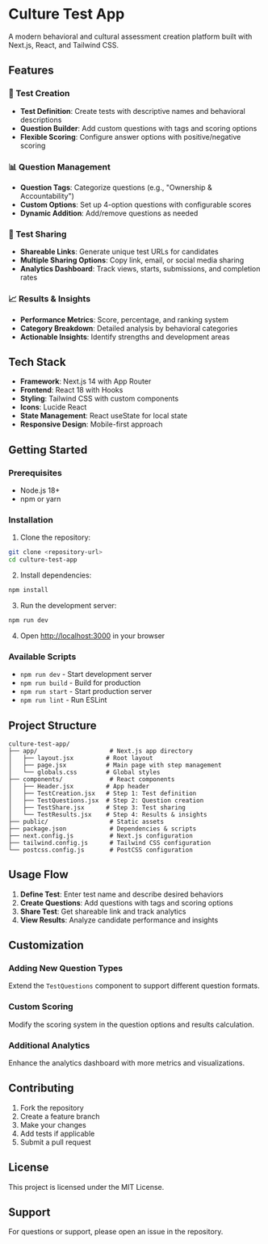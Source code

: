 # Culture Test App

A modern behavioral and cultural assessment creation platform built with Next.js, React, and Tailwind CSS.

## Features

### 🎯 Test Creation
- **Test Definition**: Create tests with descriptive names and behavioral descriptions
- **Question Builder**: Add custom questions with tags and scoring options
- **Flexible Scoring**: Configure answer options with positive/negative scoring

### 📊 Question Management
- **Question Tags**: Categorize questions (e.g., "Ownership & Accountability")
- **Custom Options**: Set up 4-option questions with configurable scores
- **Dynamic Addition**: Add/remove questions as needed

### 🔗 Test Sharing
- **Shareable Links**: Generate unique test URLs for candidates
- **Multiple Sharing Options**: Copy link, email, or social media sharing
- **Analytics Dashboard**: Track views, starts, submissions, and completion rates

### 📈 Results & Insights
- **Performance Metrics**: Score, percentage, and ranking system
- **Category Breakdown**: Detailed analysis by behavioral categories
- **Actionable Insights**: Identify strengths and development areas

## Tech Stack

- **Framework**: Next.js 14 with App Router
- **Frontend**: React 18 with Hooks
- **Styling**: Tailwind CSS with custom components
- **Icons**: Lucide React
- **State Management**: React useState for local state
- **Responsive Design**: Mobile-first approach

## Getting Started

### Prerequisites
- Node.js 18+ 
- npm or yarn

### Installation

1. Clone the repository:
```bash
git clone <repository-url>
cd culture-test-app
```

2. Install dependencies:
```bash
npm install
```

3. Run the development server:
```bash
npm run dev
```

4. Open [http://localhost:3000](http://localhost:3000) in your browser

### Available Scripts

- `npm run dev` - Start development server
- `npm run build` - Build for production
- `npm run start` - Start production server
- `npm run lint` - Run ESLint

## Project Structure

```
culture-test-app/
├── app/                    # Next.js app directory
│   ├── layout.jsx         # Root layout
│   ├── page.jsx           # Main page with step management
│   └── globals.css        # Global styles
├── components/             # React components
│   ├── Header.jsx         # App header
│   ├── TestCreation.jsx   # Step 1: Test definition
│   ├── TestQuestions.jsx  # Step 2: Question creation
│   ├── TestShare.jsx      # Step 3: Test sharing
│   └── TestResults.jsx    # Step 4: Results & insights
├── public/                 # Static assets
├── package.json            # Dependencies & scripts
├── next.config.js          # Next.js configuration
├── tailwind.config.js      # Tailwind CSS configuration
└── postcss.config.js       # PostCSS configuration
```

## Usage Flow

1. **Define Test**: Enter test name and describe desired behaviors
2. **Create Questions**: Add questions with tags and scoring options
3. **Share Test**: Get shareable link and track analytics
4. **View Results**: Analyze candidate performance and insights

## Customization

### Adding New Question Types
Extend the `TestQuestions` component to support different question formats.

### Custom Scoring
Modify the scoring system in the question options and results calculation.

### Additional Analytics
Enhance the analytics dashboard with more metrics and visualizations.

## Contributing

1. Fork the repository
2. Create a feature branch
3. Make your changes
4. Add tests if applicable
5. Submit a pull request

## License

This project is licensed under the MIT License.

## Support

For questions or support, please open an issue in the repository.



